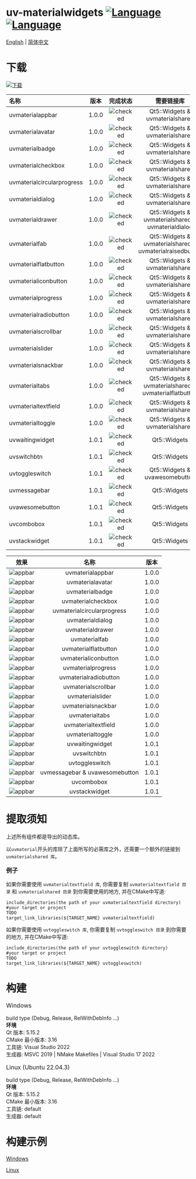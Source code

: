 ﻿# uv-materialwidgets [![Language](https://img.shields.io/badge/language-c++-brightgreen.svg)](https://github.com/crucal-crucal/uv-materialwidgets.git) [![Language](https://img.shields.io/badge/language-cmake-brightgreen.svg)](https://github.com/crucal-crucal/uv-materialwidgets.git)

[English](../README.md) | [简体中文](README.cn.md)

# 下载

[![下载](https://img.shields.io/badge/download-v1.0.1-blue.svg)](https://github.com/crucal-crucal/uv-materialwidgets/releases/tag/v1.0.1)


| 名称                         |  版本   |                    完成状态                    |                          需要链接库                           |
|:---------------------------|:-----:|:------------------------------------------:|:--------------------------------------------------------:|
| uvmaterialappbar           | 1.0.0 | ![checked](resource/svg/finished_16px.svg) |             Qt5::Widgets & uvmaterialshared              |
| uvmaterialavatar           | 1.0.0 | ![checked](resource/svg/finished_16px.svg) |             Qt5::Widgets & uvmaterialshared              |
| uvmaterialbadge            | 1.0.0 | ![checked](resource/svg/finished_16px.svg) |             Qt5::Widgets & uvmaterialshared              |
| uvmaterialcheckbox         | 1.0.0 | ![checked](resource/svg/finished_16px.svg) |             Qt5::Widgets & uvmaterialshared              |
| uvmaterialcircularprogress | 1.0.0 | ![checked](resource/svg/finished_16px.svg) |             Qt5::Widgets & uvmaterialshared              |
| uvmaterialdialog           | 1.0.0 | ![checked](resource/svg/finished_16px.svg) |             Qt5::Widgets & uvmaterialshared              |
| uvmaterialdrawer           | 1.0.0 | ![checked](resource/svg/finished_16px.svg) |    Qt5::Widgets & uvmaterialshared & uvmaterialdialog    |
| uvmaterialfab              | 1.0.0 | ![checked](resource/svg/finished_16px.svg) | Qt5::Widgets & uvmaterialshared & uvmaterialraisedbutton |
| uvmaterialflatbutton       | 1.0.0 | ![checked](resource/svg/finished_16px.svg) |             Qt5::Widgets & uvmaterialshared              |
| uvmaterialiconbutton       | 1.0.0 | ![checked](resource/svg/finished_16px.svg) |             Qt5::Widgets & uvmaterialshared              |
| uvmaterialprogress         | 1.0.0 | ![checked](resource/svg/finished_16px.svg) |             Qt5::Widgets & uvmaterialshared              |
| uvmaterialradiobutton      | 1.0.0 | ![checked](resource/svg/finished_16px.svg) |             Qt5::Widgets & uvmaterialshared              |
| uvmaterialscrollbar        | 1.0.0 | ![checked](resource/svg/finished_16px.svg) |             Qt5::Widgets & uvmaterialshared              |
| uvmaterialslider           | 1.0.0 | ![checked](resource/svg/finished_16px.svg) |             Qt5::Widgets & uvmaterialshared              |
| uvmaterialsnackbar         | 1.0.0 | ![checked](resource/svg/finished_16px.svg) |             Qt5::Widgets & uvmaterialshared              |
| uvmaterialtabs             | 1.0.0 | ![checked](resource/svg/finished_16px.svg) |  Qt5::Widgets & uvmaterialshared & uvmaterialflatbutton  |
| uvmaterialtextfield        | 1.0.0 | ![checked](resource/svg/finished_16px.svg) |             Qt5::Widgets & uvmaterialshared              |
| uvmaterialtoggle           | 1.0.0 | ![checked](resource/svg/finished_16px.svg) |             Qt5::Widgets & uvmaterialshared              |
| uvwaitingwidget            | 1.0.1 | ![checked](resource/svg/finished_16px.svg) |                       Qt5::Widgets                       |
| uvswitchbtn                | 1.0.1 | ![checked](resource/svg/finished_16px.svg) |                       Qt5::Widgets                       |
| uvtoggleswitch             | 1.0.1 | ![checked](resource/svg/finished_16px.svg) |              Qt5::Widgets & uvawesomebutton              |
| uvmessagebar               | 1.0.1 | ![checked](resource/svg/finished_16px.svg) |                       Qt5::Widgets                       |
| uvawesomebutton            | 1.0.1 | ![checked](resource/svg/finished_16px.svg) |                       Qt5::Widgets                       |
| uvcombobox                 | 1.0.1 | ![checked](resource/svg/finished_16px.svg) |                       Qt5::Widgets                       |
| uvstackwidget              | 1.0.1 | ![checked](resource/svg/finished_16px.svg) |                       Qt5::Widgets                       |


|                           效果                           |               名称               |  版本   |
|:------------------------------------------------------:|:------------------------------:|:-----:|
|      ![appbar](resource/gif/uvmaterialappbar.gif)      |        uvmaterialappbar        | 1.0.0 |
|      ![appbar](resource/gif/uvmaterialavatar.gif)      |        uvmaterialavatar        | 1.0.0 |
|      ![appbar](resource/gif/uvmaterialbadge.gif)       |        uvmaterialbadge         | 1.0.0 |
|     ![appbar](resource/gif/uvmaterialcheckbox.gif)     |       uvmaterialcheckbox       | 1.0.0 |
| ![appbar](resource/gif/uvmaterialcircularprogress.gif) |   uvmaterialcircularprogress   | 1.0.0 |
|      ![appbar](resource/gif/uvmaterialdialog.gif)      |        uvmaterialdialog        | 1.0.0 |
|      ![appbar](resource/gif/uvmaterialdrawer.gif)      |        uvmaterialdrawer        | 1.0.0 |
|       ![appbar](resource/gif/uvmaterialfab.gif)        |         uvmaterialfab          | 1.0.0 |
|    ![appbar](resource/gif/uvmaterialflatbutton.gif)    |      uvmaterialflatbutton      | 1.0.0 |
|    ![appbar](resource/gif/uvmaterialiconbutton.gif)    |      uvmaterialiconbutton      | 1.0.0 |
|     ![appbar](resource/gif/uvmaterialprogress.gif)     |       uvmaterialprogress       | 1.0.0 |
|   ![appbar](resource/gif/uvmaterialradiobutton.gif)    |     uvmaterialradiobutton      | 1.0.0 |
|    ![appbar](resource/gif/uvmaterialscrollbar.gif)     |      uvmaterialscrollbar       | 1.0.0 |
|      ![appbar](resource/gif/uvmaterialslider.gif)      |        uvmaterialslider        | 1.0.0 |
|     ![appbar](resource/gif/uvmaterialsnackbar.gif)     |       uvmaterialsnackbar       | 1.0.0 |
|       ![appbar](resource/gif/uvmaterialtabs.gif)       |         uvmaterialtabs         | 1.0.0 |
|    ![appbar](resource/gif/uvmaterialtextfield.gif)     |      uvmaterialtextfield       | 1.0.0 |
|      ![appbar](resource/gif/uvmaterialtoggle.gif)      |        uvmaterialtoggle        | 1.0.0 |
|  ![appbar](resource/gif/uvmaterialwaitingwidget.gif)   |        uvwaitingwidget         | 1.0.1 |
|    ![appbar](resource/gif/uvmaterialswitchbtn.gif)     |          uvswitchbtn           | 1.0.1 |
|   ![appbar](resource/gif/uvmaterialtoggleswitch.gif)   |         uvtoggleswitch         | 1.0.1 |
|    ![appbar](resource/gif/uvmaterialmessagebar.gif)    | uvmessagebar & uvawesomebutton | 1.0.1 |
|     ![appbar](resource/gif/uvmaterialcombobox.gif)     |           uvcombobox           | 1.0.1 |
|       ![appbar](resource/gif/uvstackwidget.gif)        |         uvstackwidget          | 1.0.1 |

# 提取须知
上述所有组件都是导出的动态库。

以`uvmaterial`开头的库除了上面所写的必需库之外，还需要一个额外的链接到`uvmaterialshared 库`。

<p style="font-size:16px;"><b>例子</b></p>

如果你需要使用 `uvmaterialtextfield 库`,
你需要复制 `uvmaterialtextfield 目录` 和 `uvmaterialshared 目录` 到你需要使用的地方, 并在CMake中写道:
```
include_directories(the path of your uvmaterialtextfield directory)
#your target or project
TODO
target_link_libraries(${TARGET_NAME} uvmaterialtextfield)
```
如果你需要使用 `uvtoggleswitch 库`,
你需要复制 `uvtoggleswitch 目录` 到你需要的地方, 并在CMake中写道:
```
include_directories(the path of your uvtoggleswitch directory)
#your target or project
TODO
target_link_libraries(${TARGET_NAME} uvtoggleswitch)
```

# 构建

<p style="font-size: 16px;">Windows</p>

build type (Debug, Release, RelWithDebInfo ...)\
**环境**\
Qt 版本: 5.15.2\
CMake 最小版本: 3.16\
工具链: Visual Studio 2022\
生成器: MSVC 2019 | NMake Makefiles | Visual Studio 17 2022

<p style="font-size: 16px;">Linux (Ubuntu 22.04.3)</p>

build type (Debug, Release, RelWithDebInfo ...)\
**环境**\
Qt 版本: 5.15.2\
CMake 最小版本: 3.16\
工具链: default\
生成器: default

# 构建示例
[Windows](build-win.md)

[Linux](build-linux.md)